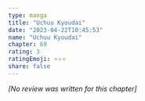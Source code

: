 ```yaml
---
type: manga
title: "Uchuu Kyoudai"
date: "2023-04-22T10:45:53"
name: "Uchuu Kyoudai"
chapter: 69
rating: 3
ratingEmoji: ⭐️⭐️⭐️
share: false
---
```


*[No review was written for this chapter]*
